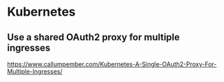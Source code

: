 # Kubernetes

## Use a shared OAuth2 proxy for multiple ingresses

<https://www.callumpember.com/Kubernetes-A-Single-OAuth2-Proxy-For-Multiple-Ingresses/>